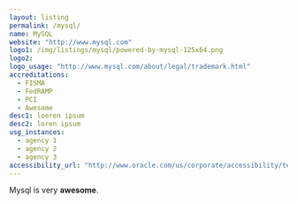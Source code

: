 ```yaml
---
layout: listing
permalink: /mysql/
name: MySQL
website: "http://www.mysql.com"
logo1: /img/listings/mysql/powered-by-mysql-125x64.png
logo2:
logo_usage: "http://www.mysql.com/about/legal/trademark.html"
accreditations:
  - FISMA
  - FedRAMP
  - PCI
  - Awesome
desc1: loeren ipsum
desc2: loren ipsum
usg_instances:
  - agency 1
  - agency 2
  - agency 3
accessibility_url: "http://www.oracle.com/us/corporate/accessibility/templates/t2-2032.html"
---
```



Mysql is very **awesome**.
